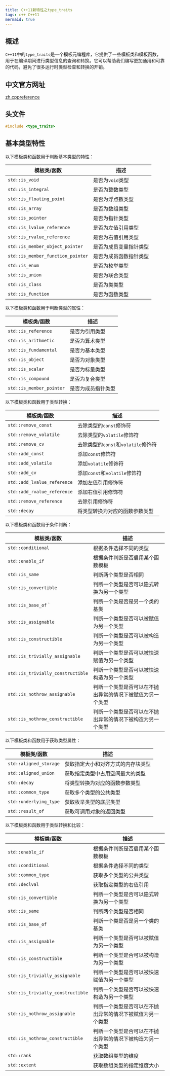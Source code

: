```yaml
---
title: C++11新特性之type_traits
tags: c++ C++11
mermaid: true
---
```


## 概述

`C++11`中的`type_traits`是一个模板元编程库，它提供了一些模板类和模板函数，用于在编译期间进行类型信息的查询和转换。它可以帮助我们编写更加通用和可靠的代码，避免了很多运行时类型检查和转换的开销。

## 中文官方网址

[zh.cppreference](https://zh.cppreference.com/w/cpp/header/type_traits)

## 头文件

```cpp
#include <type_traits>
```

## 基本类型特性

以下模板类和函数用于判断基本类型的特性：

| 模板类/函数 | 描述 |
| --- | --- |
| `std::is_void` | 是否为`void`类型 |
| `std::is_integral` | 是否为整数类型 |
| `std::is_floating_point` | 是否为浮点数类型 |
| `std::is_array` | 是否为数组类型 |
| `std::is_pointer` | 是否为指针类型 |
| `std::is_lvalue_reference` | 是否为左值引用类型 |
| `std::is_rvalue_reference` | 是否为右值引用类型 |
| `std::is_member_object_pointer` | 是否为成员变量指针类型 |
| `std::is_member_function_pointer` | 是否为成员函数指针类型 |
| `std::is_enum` | 是否为枚举类型 |
| `std::is_union` | 是否为联合类型 |
| `std::is_class` | 是否为类类型 |
| `std::is_function` | 是否为函数类型 |

以下模板类和函数用于判断类型的属性：

| 模板类/函数 | 描述 |
| --- | --- |
| `std::is_reference` | 是否为引用类型 |
| `std::is_arithmetic` | 是否为算术类型 |
| `std::is_fundamental` | 是否为基本类型 |
| `std::is_object` | 是否为对象类型 |
| `std::is_scalar` | 是否为标量类型 |
| `std::is_compound` | 是否为复合类型 |
| `std::is_member_pointer` | 是否为成员指针类型 |

以下模板类和函数用于类型转换：

| 模板类/函数 | 描述 |
| --- | --- |
| `std::remove_const` | 去除类型的`const`修饰符 |
| `std::remove_volatile` | 去除类型的`volatile`修饰符 |
| `std::remove_cv` | 去除类型的`const`和`volatile`修饰符 |
| `std::add_const` | 添加`const`修饰符 |
| `std::add_volatile` | 添加`volatile`修饰符 |
| `std::add_cv` | 添加`const`和`volatile`修饰符 |
| `std::add_lvalue_reference` | 添加左值引用修饰符 |
| `std::add_rvalue_reference` | 添加右值引用修饰符 |
| `std::remove_reference` | 去除引用修饰符 |
| `std::decay` | 将类型转换为对应的函数参数类型 |

以下模板类和函数用于条件判断：

| 模板类/函数 | 描述 |
| --- | --- |
| `std::conditional` | 根据条件选择不同的类型 |
| `std::enable_if` | 根据条件判断是否启用某个函数模板 |
| `std::is_same` | 判断两个类型是否相同 |
| `std::is_convertible` | 判断一个类型是否可以隐式转换为另一个类型 |
| `std::is_base_of` ` | 判断一个类是否是另一个类的基类 |
| `std::is_assignable` | 判断一个类型是否可以被赋值为另一个类型 |
| `std::is_constructible` | 判断一个类型是否可以被构造为另一个类型 |
| `std::is_trivially_assignable` | 判断一个类型是否可以被快速赋值为另一个类型 |
| `std::is_trivially_constructible` | 判断一个类型是否可以被快速构造为另一个类型 |
| `std::is_nothrow_assignable` | 判断一个类型是否可以在不抛出异常的情况下被赋值为另一个类型 |
| `std::is_nothrow_constructible` | 判断一个类型是否可以在不抛出异常的情况下被构造为另一个类型 |

以下模板类和函数用于获取类型属性：

| 模板类/函数 | 描述 |
| --- | --- |
| `std::aligned_storage` | 获取指定大小和对齐方式的内存块类型 |
| `std::aligned_union` | 获取指定类型中占用空间最大的类型 |
| `std::decay` | 将类型转换为对应的函数参数类型 |
| `std::common_type` | 获取多个类型的公共类型 |
| `std::underlying_type` | 获取枚举类型的底层类型 |
| `std::result_of` | 获取可调用对象的返回类型 |

以下模板类和函数用于类型转换和比较：

| 模板类/函数 | 描述 |
| --- | --- |
| `std::enable_if` | 根据条件判断是否启用某个函数模板 |
| `std::conditional` | 根据条件选择不同的类型 |
| `std::common_type` | 获取多个类型的公共类型 |
| `std::declval` | 获取指定类型的右值引用 |
| `std::is_convertible` | 判断一个类型是否可以隐式转换为另一个类型 |
| `std::is_same` | 判断两个类型是否相同 |
| `std::is_base_of` | 判断一个类是否是另一个类的基类 |
| `std::is_assignable` | 判断一个类型是否可以被赋值为另一个类型 |
| `std::is_constructible` | 判断一个类型是否可以被构造为另一个类型 |
| `std::is_trivially_assignable` | 判断一个类型是否可以被快速赋值为另一个类型 |
| `std::is_trivially_constructible` | 判断一个类型是否可以被快速构造为另一个类型 |
| `std::is_nothrow_assignable` | 判断一个类型是否可以在不抛出异常的情况下被赋值为另一个类型 |
| `std::is_nothrow_constructible` | 判断一个类型是否可以在不抛出异常的情况下被构造为另一个类型 |
| `std::rank` | 获取数组类型的维度 |
| `std::extent` | 获取数组类型的指定维度大小 |
